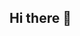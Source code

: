 ## Hi there 👋

<!--
**emimojica/emimojica** is a ✨ _special_ ✨ repository because its `README.md` (this file) appears on your GitHub profile.

Here are some ideas to get you started:

- 🌱 I’m currently learning Python & Swift.
- 📫 How to reach me: emilymoj@usc.edu
- 😄 Pronouns: she/her
- ⚡ Fun fact: I am trilingual! 
-->
